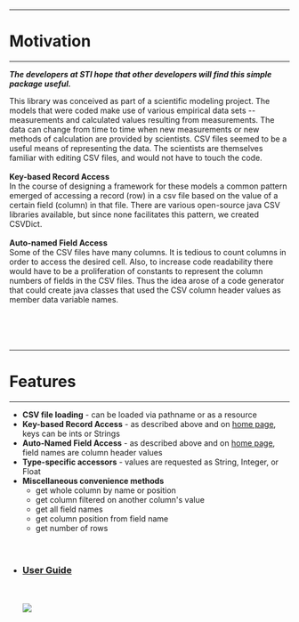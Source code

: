 <br>
<hr />
<h1>Motivation</h1>
<hr />

<b><i>The developers at STI hope that other developers will find this simple package useful.</i></b>

This library was conceived as part of a scientific modeling project. The models that were coded make use of various empirical data sets -- measurements and calculated values resulting from measurements. The data can change from time to time when new measurements or new methods of calculation are provided by scientists. CSV files seemed to be a useful means of representing the data. The scientists are themselves familiar with editing CSV files, and would not have to touch the code.<br>
<br>
<b>Key-based Record Access</b><br>
In the course of designing a framework for these models a common pattern emerged of accessing a record (row) in a csv file based on the value of a certain field (column) in that file. There are various open-source java CSV libraries available, but since none facilitates this pattern, we created CSVDict.<br>
<br>
<b>Auto-named Field Access</b><br>
Some of the CSV files have many columns. It is tedious to count columns in order to access the desired cell. Also, to increase code readability there would have to be a proliferation of constants to represent the column numbers of fields in the CSV files. Thus the idea arose of a code generator that could create java classes that used the CSV column header values as member data variable names.<br>
<br><br><br><br>
<hr />
<h1>Features</h1>
<hr />

<ul><li><b>CSV file loading</b> -  can be loaded via pathname or as a resource<br>
</li><li><b>Key-based Record Access</b> - as described above and on <a href='http://code.google.com/p/csvdict'>home page</a>, keys can be ints or Strings<br>
</li><li><b>Auto-Named Field Access</b> - as described above and on <a href='http://code.google.com/p/csvdict'>home page</a>, field names are column header values<br>
</li><li><b>Type-specific accessors</b> - values are requested as String, Integer, or Float<br>
</li><li><b>Miscellaneous convenience methods</b>
<ul><li>get whole column by name or position<br>
</li><li>get column filtered on another column's value<br>
</li><li>get all field names<br>
</li><li>get column position from field name<br>
</li><li>get number of rows<br>
<br><br>
</li></ul></li><li><h3><a href='UserGuide.md'>User Guide</a></h3>
<br><br>
<a href='http://www.sonomatech.com'><img src='http://lh3.googleusercontent.com/-532qqKyC4Xs/UMoXfKf0TOI/AAAAAAAAApc/yp7IIMJS5DQ/s218/STI_logo_web.jpg' /></a>